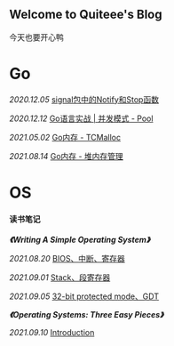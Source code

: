 ## Welcome to Quiteee's Blog

今天也要开心鸭

# Go 
*2020.12.05* [signal包中的Notify和Stop函数](https://quiteee.github.io/go/signal)

*2020.12.12* [Go语言实战 \| 并发模式 - Pool](https://quiteee.github.io/go/pool)

*2021.05.02* [Go内存 - TCMalloc](https://quiteee.github.io/go/tcmalloc)

*2021.08.14* [Go内存 - 堆内存管理](https://quiteee.github.io/go/heap)

# OS

#### **读书笔记**

***《Writing A Simple Operating System》***

*2021.08.20* [BIOS、中断、寄存器](https://quiteee.github.io/os/WritingASimpleOperatingSystem-1)

*2021.09.01* [Stack、段寄存器](https://quiteee.github.io/os/WritingASimpleOperatingSystem-2)

*2021.09.05* [32-bit protected mode、GDT](https://quiteee.github.io/os/WritingASimpleOperatingSystem-3)

***《Operating Systems: Three Easy Pieces》***

*2021.09.10* [Introduction](https://quiteee.github.io/os/OperatingSystemsThreeEasyPieces-1)